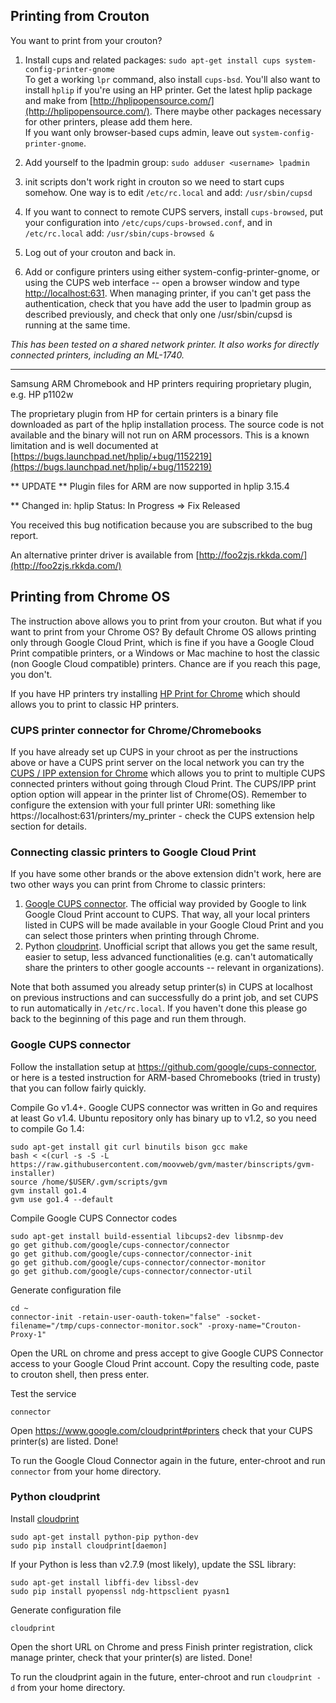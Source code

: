 ## Printing from Crouton

You want to print from your crouton? 

1. Install cups and related packages:
`sudo apt-get install cups system-config-printer-gnome`
<br/>To get a working `lpr` command, also install `cups-bsd`. You'll also want to install `hplip` if you're using an HP printer. Get the latest hplip package and make from [http://hplipopensource.com/](http://hplipopensource.com/). There maybe other packages necessary for other printers, please add them here.
<br/>If you want only browser-based cups admin, leave out `system-config-printer-gnome`.

2. Add yourself to the lpadmin group:
`sudo adduser <username> lpadmin`

3. init scripts don't work right in crouton so we need to start cups somehow. One way is to edit `/etc/rc.local` and add:
`/usr/sbin/cupsd`

4. If you want to connect to remote CUPS servers, install `cups-browsed`, put your configuration into `/etc/cups/cups-browsed.conf`, and in `/etc/rc.local` add:
`/usr/sbin/cups-browsed &`

5. Log out of your crouton and back in. 

6. Add or configure printers using either system-config-printer-gnome, or using the CUPS web interface -- open a browser window and type [http://localhost:631](http://localhost:631). When managing printer, if you can't get pass the authentication, check that you have add the user to lpadmin group as described previously, and check that only one /usr/sbin/cupsd is running at the same time.  

_This has been tested on a shared network printer.  It also works for directly connected printers, including an ML-1740._


***


Samsung ARM Chromebook and HP printers requiring proprietary plugin, e.g. HP p1102w

The proprietary plugin from HP for certain printers is a binary file downloaded as part of the hplip installation process. The source code is not available and the binary will not run on ARM processors. This is a known limitation and is well documented at [https://bugs.launchpad.net/hplip/+bug/1152219](https://bugs.launchpad.net/hplip/+bug/1152219)

** UPDATE ** Plugin files for ARM are now supported in hplip 3.15.4

** Changed in: hplip
       Status: In Progress => Fix Released

You received this bug notification because you are subscribed to the bug
report.

An alternative printer driver is available from [http://foo2zjs.rkkda.com/](http://foo2zjs.rkkda.com/)

## Printing from Chrome OS

The instruction above allows you to print from your crouton. But what if you want to print from your Chrome OS? By default Chrome OS allows printing only through Google Cloud Print, which is fine if you have a Google Cloud Print compatible printers, or a Windows or Mac machine to host the classic (non Google Cloud compatible) printers. Chance are if you reach this page, you don't. 

If you have HP printers try installing [HP Print for Chrome](https://chrome.google.com/webstore/detail/hp-print-for-chrome/cjanmonomjogheabiocdamfpknlpdehm?hl=en-US) which should allows you to print to classic HP printers.  

### CUPS printer connector for Chrome/Chromebooks

If you have already set up CUPS in your chroot as per the instructions above or have a CUPS print server on the local network you can try the [CUPS / IPP extension for Chrome](https://chrome.google.com/webstore/detail/ipp-cups-printing-for-chr/lkhfeoafdgbaecajkdbioenncjopbpmk) which allows you to print to multiple CUPS connected printers without going through Cloud Print. The CUPS/IPP print option option will appear in the printer list of Chrome(OS). Remember to configure the extension with your full printer URI: something like https://localhost:631/printers/my_printer - check the CUPS extension help section for details.

### Connecting classic printers to Google Cloud Print

If you have some other brands or the above extension didn't work, here are two other ways you can print from Chrome to classic printers:

1. [Google CUPS connector](https://github.com/google/cups-connector). The official way provided by Google to link Google Cloud Print account to CUPS. That way, all your local printers listed in CUPS will be made available in your Google Cloud Print and you can select those printers when printing through Chrome. 
2. Python [cloudprint](https://github.com/armooo/cloudprint). Unofficial script that allows you get the same result, easier to setup, less advanced functionalities (e.g. can't automatically share the printers to other google accounts -- relevant in organizations).

Note that both assumed you already setup printer(s) in CUPS at localhost on previous instructions and can successfully do a print job, and set CUPS to run automatically in `/etc/rc.local`. If you haven't done this please go back to the beginning of this page and run them through. 

### Google CUPS connector

Follow the installation setup at https://github.com/google/cups-connector, or here is a tested instruction for ARM-based Chromebooks (tried in trusty) that you can follow fairly quickly.

Compile Go v1.4+. Google CUPS connector was written in Go and requires at least Go v1.4. Ubuntu repository only has binary up to v1.2, so you need to compile Go 1.4:

    sudo apt-get install git curl binutils bison gcc make
    bash < <(curl -s -S -L https://raw.githubusercontent.com/moovweb/gvm/master/binscripts/gvm-installer)
    source /home/$USER/.gvm/scripts/gvm
    gvm install go1.4
    gvm use go1.4 --default

Compile Google CUPS Connector codes

    sudo apt-get install build-essential libcups2-dev libsnmp-dev
    go get github.com/google/cups-connector/connector
    go get github.com/google/cups-connector/connector-init
    go get github.com/google/cups-connector/connector-monitor
    go get github.com/google/cups-connector/connector-util

Generate configuration file
    
    cd ~
    connector-init -retain-user-oauth-token="false" -socket-filename="/tmp/cups-connector-monitor.sock" -proxy-name="Crouton-Proxy-1"

Open the URL on chrome and press accept to give Google CUPS Connector access to your Google Cloud Print account. Copy the resulting code, paste to crouton shell, then press enter.

Test the service

    connector

Open https://www.google.com/cloudprint#printers check that your CUPS printer(s) are listed. Done!

To run the Google Cloud Connector again in the future, enter-chroot and run `connector` from your home directory.

### Python cloudprint

Install [cloudprint](https://github.com/armooo/cloudprint)

    sudo apt-get install python-pip python-dev
    sudo pip install cloudprint[daemon]

If your Python is less than v2.7.9 (most likely), update the SSL library:

    sudo apt-get install libffi-dev libssl-dev
    sudo pip install pyopenssl ndg-httpsclient pyasn1

Generate configuration file

    cloudprint

Open the short URL on Chrome and press Finish printer registration, click manage printer, check that your printer(s) are listed. Done!

To run the cloudprint again in the future, enter-chroot and run `cloudprint -d` from your home directory.

 